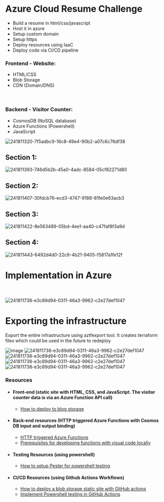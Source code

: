 # Azure Cloud Resume Challenge
- Build a resume in html/css/javascript
- Host it in azure
- Setup custom domain
- Setup https
- Deploy resources using IaaC
- Deploy code via CI/CD pipeline

### Frontend - Website:<br>
- HTML/CSS<br>
- Blob Storage<br>
- CDN (Domain/DNS)<br><br><br>


### Backend - Visitor Counter:<br>
- CosmosDB (NoSQL database)<br>
- Azure Functions (Powershell)<br>
- JavaScript<br>

![241811320-7f5adbc9-16c8-49e4-90b2-a07c6c76df38](https://github.com/salman-cissp/azure.resume/assets/134168108/694f6cb3-ecd4-46ab-b60d-4dbf5b7ceaef)



## Section 1:
![241811393-746d5b2b-45a0-4adc-8584-05cf82271d80](https://github.com/salman-cissp/azure.resume/assets/134168108/644824a9-1531-4cb6-a464-50782b27f485)


## Section 2:
![241811407-30fdcb76-ecd3-4747-9188-81fe0e63acb3](https://github.com/salman-cissp/azure.resume/assets/134168108/886abfbc-77fd-48b0-a3ee-7a618c38aa37)


## Section 3:
![241811422-8e563489-05bd-4ee1-aa40-c47faf8f3a9d](https://github.com/salman-cissp/azure.resume/assets/134168108/fcd12ecf-f14f-4185-bb14-8679db79f513)

## Section 4:
![241811443-6492d4d0-22c9-4b21-9405-f5817a1fe12f](https://github.com/salman-cissp/azure.resume/assets/134168108/c63eb90b-58e1-43f1-a099-cc3b5894b37d)


# Implementation in Azure
<br><br>
![241811738-e3c89d94-0311-46a3-9962-c2e27def1047](https://github.com/salman-cissp/azure.resume/assets/134168108/fa5e6e09-556c-408f-b64e-c746d7b62cea)


# Exporting the infrastructure 
Export the entire infrastructure using aztfexport tool. It creates terraform files which could be used in the future to redeploy

![image](https://github.com/salman-cissp/azure.resume/assets/134168108/867ad099-55d6-4868-b93a-6394564aed4b)
![241811738-e3c89d94-0311-46a3-9962-c2e27def1047](https://github.com/salman-cissp/azure.resume/assets/134168108/cdec1f78-d2d6-4bfb-9141-8d31ffb5493e)
![241811738-e3c89d94-0311-46a3-9962-c2e27def1047](https://github.com/salman-cissp/azure.resume/assets/134168108/1cde2f93-823e-4367-a05a-b914278cc75e)
![241811738-e3c89d94-0311-46a3-9962-c2e27def1047](https://github.com/salman-cissp/azure.resume/assets/134168108/632e7ae9-0388-4702-80a6-84b397c1dec7)
![241811738-e3c89d94-0311-46a3-9962-c2e27def1047](https://github.com/salman-cissp/azure.resume/assets/134168108/67609419-fdcd-4012-a8e7-16a125af005f)


### Resources

 - #### Front-end (static site with HTML, CSS, and JavaScript. The visitor counter data is via an Azure Function API call)
    - [How to deploy to blog storage](https://learn.microsoft.com/en-us/azure/storage/blobs/storage-blob-static-website-host)

 - #### Back-end resources (HTTP triggered Azure Functions with Cosmos DB input and output binding)
    - [HTTP triggered Azure Functions](https://learn.microsoft.com/en-us/azure/azure-functions/functions-bindings-http-webhook-trigger?tabs=python-v2%2Cin-process%2Cfunctionsv2&pivots=programming-language-powershell)
    - [Prerequisites for developing functions with visual code locally](https://learn.microsoft.com/en-us/azure/azure-functions/create-first-function-vs-code-powershell)

 - #### Testing Resources (using powershell) 
    - [How to setup Pester for powershell testing](https://pester.dev/docs/quick-start)


 - #### CI/CD Resources (using Github Actions Workflows)
    - [How to deploy a blob storage static site with GitHub actions](https://learn.microsoft.com/en-us/azure/storage/blobs/storage-blobs-static-site-github-actions?tabs=userlevel)
    - [Implement Powershell testing in GitHub Actions](https://docs.github.com/en/actions/automating-builds-and-tests/building-and-testing-powershell)








  











 





 





 





 





 



 



 



 



















